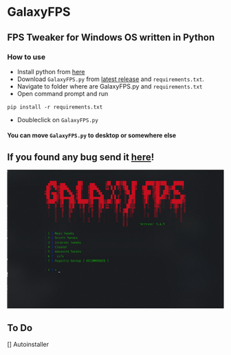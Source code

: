 # GalaxyFPS
## FPS Tweaker for Windows OS written in Python
### How to use
- Install python from [here](https://python.org)
- Download `GalaxyFPS.py` from [latest release](https://github.com/RivioxGaming/GalaxyFPS/releases/latest) and `requirements.txt`.
- Navigate to folder where are GalaxyFPS.py and `requirements.txt`
- Open command prompt and run 
```
pip install -r requirements.txt
```
- Doubleclick on `GalaxyFPS.py`
#### You can move `GalaxyFPS.py` to desktop or somewhere else
## If you found any bug send it [here](https://discord.gg/XuhVNtyBYM)!
![image](/imgs/ui.png)

## To Do
[] Autoinstaller